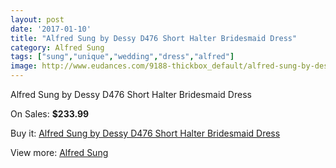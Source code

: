 ```yaml
---
layout: post
date: '2017-01-10'
title: "Alfred Sung by Dessy D476 Short Halter Bridesmaid Dress"
category: Alfred Sung
tags: ["sung","unique","wedding","dress","alfred"]
image: http://www.eudances.com/9188-thickbox_default/alfred-sung-by-dessy-d476-short-halter-bridesmaid-dress.jpg
---
```

Alfred Sung by Dessy D476 Short Halter Bridesmaid Dress

On Sales: **$233.99**
<a href="https://www.eudances.com/en/alfred-sung/3083-alfred-sung-by-dessy-d476-short-halter-bridesmaid-dress.html"><amp-img layout="responsive" width="600" height="600" src="//www.eudances.com/9188-thickbox_default/alfred-sung-by-dessy-d476-short-halter-bridesmaid-dress.jpg" alt="Alfred Sung by Dessy D476 Short Halter Bridesmaid Dress 0" /></a>
<a href="https://www.eudances.com/en/alfred-sung/3083-alfred-sung-by-dessy-d476-short-halter-bridesmaid-dress.html"><amp-img layout="responsive" width="600" height="600" src="//www.eudances.com/9191-thickbox_default/alfred-sung-by-dessy-d476-short-halter-bridesmaid-dress.jpg" alt="Alfred Sung by Dessy D476 Short Halter Bridesmaid Dress 1" /></a>
<a href="https://www.eudances.com/en/alfred-sung/3083-alfred-sung-by-dessy-d476-short-halter-bridesmaid-dress.html"><amp-img layout="responsive" width="600" height="600" src="//www.eudances.com/9190-thickbox_default/alfred-sung-by-dessy-d476-short-halter-bridesmaid-dress.jpg" alt="Alfred Sung by Dessy D476 Short Halter Bridesmaid Dress 2" /></a>
<a href="https://www.eudances.com/en/alfred-sung/3083-alfred-sung-by-dessy-d476-short-halter-bridesmaid-dress.html"><amp-img layout="responsive" width="600" height="600" src="//www.eudances.com/9189-thickbox_default/alfred-sung-by-dessy-d476-short-halter-bridesmaid-dress.jpg" alt="Alfred Sung by Dessy D476 Short Halter Bridesmaid Dress 3" /></a>

Buy it: [Alfred Sung by Dessy D476 Short Halter Bridesmaid Dress](https://www.eudances.com/en/alfred-sung/3083-alfred-sung-by-dessy-d476-short-halter-bridesmaid-dress.html "Alfred Sung by Dessy D476 Short Halter Bridesmaid Dress")

View more: [Alfred Sung](https://www.eudances.com/en/52-alfred-sung "Alfred Sung")